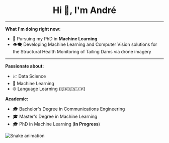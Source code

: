 <h1 align="center">Hi 👋, I'm André</h1>

***
**What I'm doing right now:**
- 🔭 Pursuing my PhD in **Machine Learning**
- 👁‍🗨 Developing Machine Learning and Computer Vision solutions for the Structural Health Monitoring of Tailing Dams via drone imagery

***
**Passionate about:**
- 📈 Data Science
- 🤖 Machine Learning
- 🌐 Language Learning (🇧🇷🇺🇸🇯🇵)

**Academic:**
- 🎓 Bachelor's Degree in Communications Engineering
- 🎓 Master's Degree in Machine Learning
- 🎓 PhD in Machine Learning (**In Progress**)

![Snake animation](https://github.com/andrematte/andrematte/blob/output/github-contribution-grid-snake.svg)
